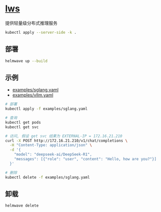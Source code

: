 # [lws](https://github.com/kubernetes-sigs/lws) 

提供轻量级分布式推理服务

```bash
kubectl apply --server-side -k .
```

## 部署

```bash
helmwave up --build
```

## 示例

* [examples/sglang.yaml](examples/sglang.yaml)
* [examples/vllm.yaml](examples/vllm.yaml)

```bash
# 部署
kubectl apply -f examples/sglang.yaml

# 查询
kubectl get pods 
kubectl get svc 

# 访问, 假设 get svc 结果为 EXTERNAL-IP = 172.16.21.210
curl -X POST http://172.16.21.210/v1/chat/completions \
  -H "Content-Type: application/json" \
  -d '{
    "model": "deepseek-ai/DeepSeek-R1",
    "messages": [{"role": "user", "content": "Hello, how are you?"}]
  }'

# 删除
kubectl delete -f examples/sglang.yaml
```

## 卸载

```bash
helmwave delete
```